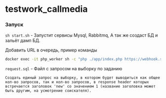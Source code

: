 # testwork_callmedia

### Запуск

`sh start.sh` - Запустит сервисы Mysql, Rabbitmq, А так же создаст БД и зальёт дамп БД.

Добавить URL в очередь, пример команды
```sh
docker exec -it php_worker sh -c "php ./app/index.php https://webhook.site/71f19308-9995-4e7b-bb0f-ee2ce5b3554a"
```

`request.sql` - Файл с запросом на выборку по заданию
```text
Создать единый запрос на выборку, в котором будет выводиться как общее кол-во запросов, так и кол-во запросов, в response header которых встречается заголовок 'new' со значением 1 (название заголовка может быть другим, на усмотрение соискателя).
```
